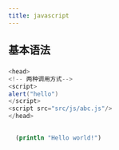 ```yaml
---
title: javascript
---
```


## 基本语法
###
```java
<head>
<!-- 两种调用方式-->
<script>
alert("hello")
</script>
<script src="src/js/abc.js"/>
</head>
```
##
```clojure
  (println "Hello world!")
```
